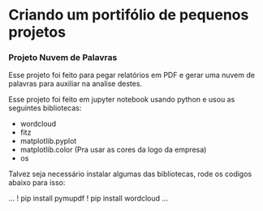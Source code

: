 <h1> Criando um portifólio de pequenos projetos </h1>

<h3>Projeto Nuvem de Palavras </h3>
<p>Esse projeto foi feito para pegar relatórios em PDF e gerar uma nuvem de palavras para auxiliar na analise destes.</p>
<p>Esse projeto foi feito em jupyter notebook usando python e usou as seguintes bibliotecas: </p>
<ul>
<li>wordcloud</li>
<li>fitz</li>
<li>matplotlib.pyplot</li>
<li>matplotlib.color (Pra usar as cores da logo da empresa)</li>
<li>os</li>
</ul>
<p>Talvez seja necessário instalar algumas das bibliotecas, rode os codigos abaixo para isso:</p>
...
! pip install pymupdf
! pip install wordcloud
...
